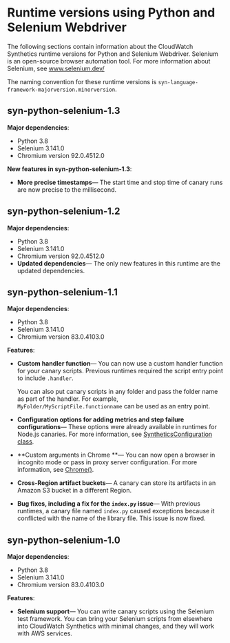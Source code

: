 # Runtime versions using Python and Selenium Webdriver<a name="CloudWatch_Synthetics_Library_python_selenium"></a>

The following sections contain information about the CloudWatch Synthetics runtime versions for Python and Selenium Webdriver\. Selenium is an open\-source browser automation tool\. For more information about Selenium, see [www\.selenium\.dev/](https://www.selenium.dev)

The naming convention for these runtime versions is `syn-language-framework-majorversion.minorversion`\.

## syn\-python\-selenium\-1\.3<a name="CloudWatch_Synthetics_runtimeversion-syn-python-selenium-1.3"></a>

**Major dependencies**:
+ Python 3\.8
+ Selenium 3\.141\.0
+ Chromium version 92\.0\.4512\.0

**New features in syn\-python\-selenium\-1\.3**:
+ **More precise timestamps**— The start time and stop time of canary runs are now precise to the millisecond\.

## syn\-python\-selenium\-1\.2<a name="CloudWatch_Synthetics_runtimeversion-syn-python-selenium-1.2"></a>

**Major dependencies**:
+ Python 3\.8
+ Selenium 3\.141\.0
+ Chromium version 92\.0\.4512\.0
+ **Updated dependencies**— The only new features in this runtime are the updated dependencies\.

## syn\-python\-selenium\-1\.1<a name="CloudWatch_Synthetics_runtimeversion-syn-python-selenium-1.1"></a>

**Major dependencies**:
+ Python 3\.8
+ Selenium 3\.141\.0
+ Chromium version 83\.0\.4103\.0

**Features**:
+ **Custom handler function**— You can now use a custom handler function for your canary scripts\. Previous runtimes required the script entry point to include `.handler`\. 

  You can also put canary scripts in any folder and pass the folder name as part of the handler\. For example, `MyFolder/MyScriptFile.functionname` can be used as an entry point\.
+ **Configuration options for adding metrics and step failure configurations**— These options were already available in runtimes for Node\.js canaries\. For more information, see [SyntheticsConfiguration class](CloudWatch_Synthetics_Canaries_Library_Python.md#CloudWatch_Synthetics_Library_SyntheticsConfiguration_Python)\.
+ **Custom arguments in Chrome **— You can now open a browser in incognito mode or pass in proxy server configuration\. For more information, see [ Chrome\(\)](CloudWatch_Synthetics_Canaries_Library_Python.md#CloudWatch_Synthetics_Library_Python_Chrome)\.
+ **Cross\-Region artifact buckets**— A canary can store its artifacts in an Amazon S3 bucket in a different Region\.
+ **Bug fixes, including a fix for the `index.py` issue**— With previous runtimes, a canary file named `index.py` caused exceptions because it conflicted with the name of the library file\. This issue is now fixed\.

## syn\-python\-selenium\-1\.0<a name="CloudWatch_Synthetics_runtimeversion-syn-python-selenium-1.0"></a>

**Major dependencies**:
+ Python 3\.8
+ Selenium 3\.141\.0
+ Chromium version 83\.0\.4103\.0

**Features**:
+ **Selenium support**— You can write canary scripts using the Selenium test framework\. You can bring your Selenium scripts from elsewhere into CloudWatch Synthetics with minimal changes, and they will work with AWS services\.